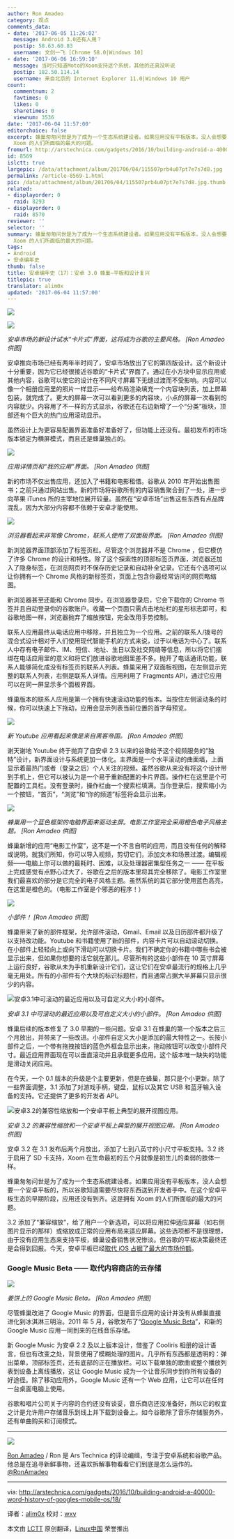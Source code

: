 ```yaml
---
author: Ron Amadeo
category: 观点
comments_data:
- date: '2017-06-05 11:26:02'
  message: Android 3.0还有人用？
  postip: 58.63.60.83
  username: 文剑一飞 [Chrome 58.0|Windows 10]
- date: '2017-06-06 16:59:10'
  message: 当时只知道Moto的Xoom支持这个系统，其他的还真没听说
  postip: 182.50.114.14
  username: 来自北京的 Internet Explorer 11.0|Windows 10 用户
count:
  commentnum: 2
  favtimes: 0
  likes: 0
  sharetimes: 0
  viewnum: 3536
date: '2017-06-04 11:57:00'
editorchoice: false
excerpt: 蜂巢匆匆问世是为了成为一个生态系统建设者。如果应用没有平板版本，没人会想要一个安卓平板的，所以谷歌知道需要尽快将东西送到开发者手中。在这个安卓平板生态的早期阶段，应用还没有到齐。这是拥有
  Xoom 的人们所面临的最大的问题。
fromurl: http://arstechnica.com/gadgets/2016/10/building-android-a-40000-word-history-of-googles-mobile-os/18/
id: 8569
islctt: true
largepic: /data/attachment/album/201706/04/115507prb4u07pt7e7s7d8.jpg
permalink: /article-8569-1.html
pic: /data/attachment/album/201706/04/115507prb4u07pt7e7s7d8.jpg.thumb.jpg
related:
- displayorder: 0
  raid: 8293
- displayorder: 0
  raid: 8570
reviewer: ''
selector: ''
summary: 蜂巢匆匆问世是为了成为一个生态系统建设者。如果应用没有平板版本，没人会想要一个安卓平板的，所以谷歌知道需要尽快将东西送到开发者手中。在这个安卓平板生态的早期阶段，应用还没有到齐。这是拥有
  Xoom 的人们所面临的最大的问题。
tags:
- Android
- 安卓编年史
thumb: false
title: 安卓编年史（17）：安卓 3.0 蜂巢—平板和设计复兴
titlepic: true
translator: alim0x
updated: '2017-06-04 11:57:00'
---
```


![](/data/attachment/album/201706/04/115507prb4u07pt7e7s7d8.jpg)


![](/data/attachment/album/201706/04/120432kbqawzdwvddxdw0u.jpg)


*安卓市场的新设计试水“卡片式”界面，这将成为谷歌的主要风格。 [Ron Amadeo 供图]*


安卓推向市场已经有两年半时间了，安卓市场放出了它的第四版设计。这个新设计十分重要，因为它已经很接近谷歌的“卡片式”界面了。通过在小方块中显示应用或其他内容，谷歌可以使它的设计在不同尺寸屏幕下无缝过渡而不受影响。内容可以像一个相册应用里的照片一样显示——给布局渲染填充一个内容块列表，加上屏幕包装，就完成了。更大的屏幕一次可以看到更多的内容块，小点的屏幕一次看到的内容就少。内容用了不一样的方式显示，谷歌还在右边新增了一个“分类”板块，顶部还有个巨大的热门应用滚动显示。


虽然设计上为更容易配置界面准备好准备好了，但功能上还没有。最初发布的市场版本锁定为横屏模式，而且还是蜂巢独占的。


![](/data/attachment/album/201706/04/120512j59q6v995pq9vqe8.jpg)


*应用详情页和“我的应用”界面。 [Ron Amadeo 供图]*


新的市场不仅出售应用，还加入了书籍和电影租借。谷歌从 2010 年开始出售图书；之前只通过网站出售。新的市场将谷歌所有的内容销售聚合到了一处，进一步向苹果 iTunes 所的主宰地位展开较量。虽然在“安卓市场”出售这些东西有点品牌混乱，因为大部分内容都不依赖于安卓才能使用。


![](/data/attachment/album/201706/04/120539vqdg8866d3qzq6i1.jpg)


*浏览器看起来非常像 Chrome，联系人使用了双面板界面。 [Ron Amadeo 供图]*


新浏览器界面顶部添加了标签页栏。尽管这个浏览器并不是 Chrome ，但它模仿了许多 Chrome 的设计和特性。除了这个探索性的顶部标签页界面，浏览器还加入了隐身标签，在浏览网页时不保存历史记录和自动补全记录。它还有个选项可以让你拥有一个 Chrome 风格的新标签页，页面上包含你最经常访问的网页略缩图。


新浏览器甚至还能和 Chrome 同步。在浏览器登录后，它会下载你的 Chrome 书签并且自动登录你的谷歌账户。收藏一个页面只需点击地址栏的星形标志即可，和谷歌地图一样，浏览器抛弃了缩放按钮，完全改用手势控制。


联系人应用最终从电话应用中移除，并且独立为一个应用。之前的联系人/拨号的混合式设计相对于人们使用现代智能手机的方式来说，过于以电话为中心了。联系人中存有电子邮件、IM、短信、地址、生日以及社交网络等信息，所以将它们捆绑在电话应用里的意义和将它们放进谷歌地图里差不多。抛开了电话通讯功能，联系人能够简化成没有标签页的联系人列表。蜂巢采用了双面板视图，在左侧显示完整的联系人列表，右侧是联系人详情。应用利用了 Fragments API，通过它应用可以在同一屏显示多个面板界面。


蜂巢版本的联系人应用是第一个拥有快速滚动功能的版本。当按住左侧滚动条的时候，你可以快速上下拖动，应用会显示列表当前位置的首字母预览。


![](/data/attachment/album/201706/04/120608thxhevsd2tmocmoi.jpg)


*新 Youtube 应用看起来像是来自黑客帝国。 [Ron Amadeo 供图]*


谢天谢地 Youtube 终于抛弃了自安卓 2.3 以来的谷歌给予这个视频服务的“独特”设计，新界面设计与系统更加一体化。主界面是一个水平滚动的曲面墙，上面显示着最热门或者（登录之后）个人关注的视频。虽然谷歌从来没有将这个设计带到手机上，但它可以被认为是一个易于重新配置的卡片界面。操作栏在这里是个可配置的工具栏。没有登录时，操作栏由一个搜索栏填满。当你登录后，搜索缩小为一个按钮，“首页”，“浏览”和“你的频道”标签将会显示出来。


![](/data/attachment/album/201706/04/120651zrd6zndufhw87awf.jpg)


*蜂巢用一个蓝色框架的电脑界面来驱动主屏。电影工作室完全采用橙色电子风格主题。 [Ron Amadeo 供图]*


蜂巢新增的应用“电影工作室”，这不是一个不言自明的应用，而且没有任何的解释或说明。就我们所知，你可以导入视频，剪切它们，添加文本和场景过渡。编辑视频——电脑上你可以做的最耗时、困难，以及处理器密集型任务之一 —— 在平板上完成感觉有点野心过大了，谷歌在之后的版本里将其完全移除了。电影工作室里我们最喜欢的部分是它完全的电子风格主题。虽然系统的其它部分使用蓝色高亮，在这里是橙色的。（电影工作室是个邪恶的程序！）


![](/data/attachment/album/201706/04/120739ffrxsc806zr21b04.jpg)


*小部件！ [Ron Amadeo 供图]*


蜂巢带来了新的部件框架，允许部件滚动，Gmail、Email 以及日历部件都升级了以支持改功能。Youtube 和书籍使用了新的部件，内容卡片可以自动滚动切换。在小部件上轻轻向上或向下滑动可以切换卡片。我们不确定你的书籍中哪些书会被显示出来，但如果你想要的话它就在那儿。尽管所有的这些小部件在 10 英寸屏幕上运行良好，谷歌从未为手机重新设计它们，这让它们在安卓最流行的规格上几乎毫无用处。所有的小部件有个大块的标识标题栏，而且通常占据大半屏幕只显示很少的内容。


![安卓3.1中可滚动的最近应用以及可自定义大小的小部件。](/data/attachment/album/201706/04/115732on98684jf8646fjf.jpg)


*安卓 3.1 中可滚动的最近应用以及可自定义大小的小部件。 [Ron Amadeo 供图]*


蜂巢后续的版本修复了 3.0 早期的一些问题。安卓 3.1 在蜂巢的第一个版本之后三个月放出，并带来了一些改进。小部件自定义大小是添加的最大特性之一。长按小部件之后，一个带有拖拽按钮的蓝色外框会显示出来，拖动按钮可以改变小部件尺寸。最近应用界面现在可以垂直滚动并且承载更多应用。这个版本唯一缺失的功能是滑动关闭应用。


在今天，一个 0.1 版本的升级是个主要更新，但是在蜂巢，那只是个小更新。除了一些界面调整，3.1 添加了对游戏手柄，键盘，鼠标以及其它 USB 和蓝牙输入设备的支持。它还提供了更多的开发者 API。


![安卓3.2的兼容性缩放和一个安卓平板上典型的展开视图应用。](/data/attachment/album/201706/04/115733ki8aa0vkazuak11k.jpg)


*安卓 3.2 的兼容性缩放和一个安卓平板上典型的展开视图应用。 [Ron Amadeo 供图]*


安卓 3.2 在 3.1 发布后两个月放出，添加了七到八英寸的小尺寸平板支持。3.2 终于启用了 SD 卡支持，Xoom 在生命最初的五个月就像是初生儿的柔弱的肢体一样。


蜂巢匆匆问世是为了成为一个生态系统建设者。如果应用没有平板版本，没人会想要一个安卓平板的，所以谷歌知道需要尽快将东西送到开发者手中。在这个安卓平板生态的早期阶段，应用还没有到齐。这是拥有 Xoom 的人们所面临的最大的问题。


3.2 添加了“兼容缩放”，给了用户一个新选项，可以将应用拉伸适应屏幕（如右侧图片显示的那样）或缩放成正常的应用布局来适应屏幕。这些选项都不是很理想，由于没有应用生态来支持平板，蜂巢设备销售状况惨淡。但谷歌的平板决策最终还是会得到回报。今天，安卓平板已经[取代 iOS 占据了最大的市场份额](http://techcrunch.com/2014/03/03/gartner-195m-tablets-sold-in-2013-android-grabs-top-spot-from-ipad-with-62-share/)。


### Google Music Beta —— 取代内容商店的云存储


![](/data/attachment/album/201706/04/122029qa7t77af1azt5myf.jpg)


*姜饼上的 Google Music Beta。 [Ron Amadeo 供图]*


尽管蜂巢改进了 Google Music 的界面，但是音乐应用的设计并没有从蜂巢直接进化到冰淇淋三明治。2011 年 5 月，谷歌发布了“[Google Music Beta](http://arstechnica.com/gadgets/2011/05/hands-on-grooving-on-the-go-with-impressive-google-music-beta/)”，和新的 Google Music 应用一同到来的在线音乐存储。


新 Google Music 为安卓 2.2 及以上版本设计，借鉴了 Cooliris 相册的设计语言，但也有改变之处，背景使用了模糊处理的图片。几乎所有东西都是透明的：弹出菜单，顶部标签页，还有底部的正在播放栏。可以下载单独的歌曲或整个播放列表到设备上离线播放，这让 Google Music 成为一个让音乐同步到你所有设备的好途径。除了移动应用外，Google Music 还有一个 Web 应用，让它可以在任何一台桌面电脑上使用。


谷歌和唱片公司关于内容的合约还没有谈妥，音乐商店还没准备好，所以它的权宜之计是允许用户存储音乐到线上并下载到设备上。如今谷歌除了音乐存储服务外，还有单曲购买和订阅模式。




---


![](/data/attachment/album/201706/04/115734xag6aagzczem6et8.jpg)


[Ron Amadeo](http://arstechnica.com/author/ronamadeo) / Ron 是 Ars Technica 的评论编缉，专注于安卓系统和谷歌产品。他总是在追寻新鲜事物，还喜欢拆解事物看看它们到底是怎么运作的。[@RonAmadeo](https://twitter.com/RonAmadeo)




---


via: <http://arstechnica.com/gadgets/2016/10/building-android-a-40000-word-history-of-googles-mobile-os/18/>


译者：[alim0x](https://github.com/alim0x) 校对：[wxy](https://github.com/wxy)


本文由 [LCTT](https://github.com/LCTT/TranslateProject) 原创翻译，[Linux中国](http://linux.cn/) 荣誉推出